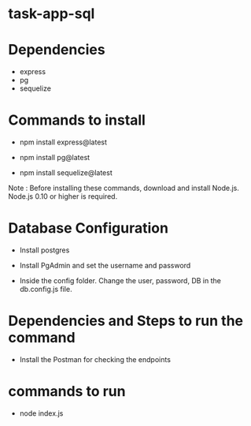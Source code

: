 # task-app-sql

# Dependencies 

- express
- pg
- sequelize

# Commands to install

- npm install express@latest

- npm install pg@latest

- npm install sequelize@latest

Note : Before installing these commands, download and install Node.js. Node.js 0.10 or higher is required.

# Database Configuration

- Install postgres

- Install PgAdmin and set the username and password

- Inside the config folder. Change the user, password, DB in the db.config.js file.

# Dependencies and Steps to run the command

- Install the Postman for checking the endpoints

# commands to run
- node index.js
